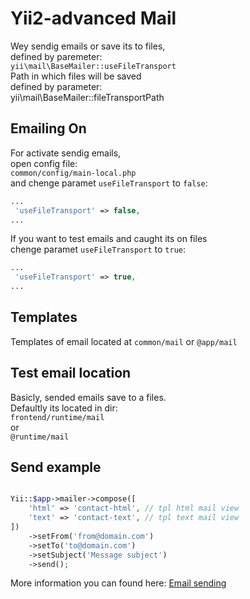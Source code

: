 # Yii2-advanced Mail

<!-- yii2-advanced--mail.md -->

Wey sendig emails or save its to files,<br/>
defined by paremeter:<br/>
`yii\mail\BaseMailer::useFileTransport`<br/>
Path in which files will be saved<br/>
defined by parameter:<br/>
yii\mail\BaseMailer::fileTransportPath<br/>

## Emailing On
For activate sendig emails,<br/>
open config file:<br/>
`common/config/main-local.php`<br/>
and chenge paramet `useFileTransport` to `false`:
```php
...
 'useFileTransport' => false,
...
```

If you want to test emails and caught its on files<br/>
chenge paramet `useFileTransport` to `true`:
```php
...
 'useFileTransport' => true,
...
```

## Templates
Templates of email located at
`common/mail`
or
`@app/mail`

## Test email location
Basicly, sended emails save to a files.<br/>
Defaultly its located in dir:<br/>
`frontend/runtime/mail`<br/>
or<br/>
`@runtime/mail`

## Send example
```php

Yii::$app->mailer->compose([
    'html' => 'contact-html', // tpl html mail view
    'text' => 'contact-text', // tpl text mail view
])
    ->setFrom('from@domain.com')
    ->setTo('to@domain.com')
    ->setSubject('Message subject')
    ->send();
```

More information you can found here:
[Email sending](https://yiiframework.com.ua/ru/doc/guide/2/tutorial-mailing/)